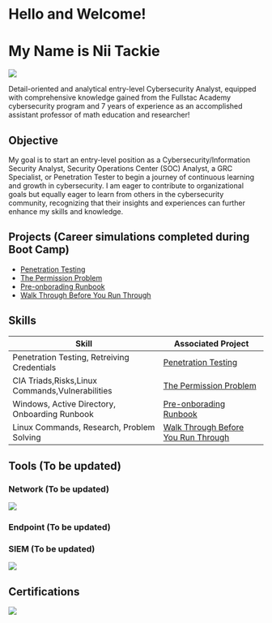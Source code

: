 # Hello and Welcome!
# My Name is Nii Tackie
<a href="https://linkedin.com/in/niiansahtackie"><img src="https://img.shields.io/badge/-LinkedIn-0072b1?&style=for-the-badge&logo=linkedin&logoColor=white" /></a>

Detail-oriented and analytical entry-level Cybersecurity Analyst, equipped with comprehensive knowledge gained from the Fullstac Academy cybersecurity program and 7 years of experience as an accomplished assistant professor of math education and researcher! 


## Objective
My goal is to start an entry-level position as a Cybersecurity/Information Security Analyst, Security Operations Center (SOC) Analyst, a GRC Specialist, or Penetration Tester to begin a journey of continuous learning and growth in cybersecurity. I am eager to contribute to organizational goals but equally eager to learn from others in the cybersecurity community, recognizing that their insights and experiences can further enhance my skills and knowledge.

## Projects (Career simulations completed during Boot Camp)
- <a href="https://github.com/ansahtackie/Penetration-Testing/tree/main">Penetration Testing</a>
- <a href="https://github.com/ansahtackie/The-Permission-Problem/tree/main">The Permission Problem</a>
- <a href="https://github.com/ansahtackie/Pre-onboarding-Runbook/tree/main">Pre-onborading Runbook</a>
- <a href="https://github.com/ansahtackie/Walk-Through-Before-You-Run-Through/tree/main">Walk Through Before You Run Through</a>


## Skills

| Skill                                         | Associated Project         |
|-----------------------------------------------|----------------------------|
| Penetration Testing, Retreiving Credentials   | <a href="https://github.com/ansahtackie/Penetration-Testing/tree/main">Penetration Testing</a>|
| CIA Triads,Risks,Linux Commands,Vulnerabilities|<a href="https://github.com/ansahtackie/The-Permission-Problem/tree/main">The Permission Problem</a>|
|Windows, Active Directory, Onboarding Runbook  | <a href="https://github.com/ansahtackie/Pre-onboarding-Runbook/tree/main">Pre-onborading Runbook</a> |
|Linux Commands, Research, Problem Solving      | <a href="https://github.com/ansahtackie/Walk-Through-Before-You-Run-Through/tree/main">Walk Through Before You Run Through</a>|



## Tools (To be updated)

### Network (To be updated)
<div>
    <img src="https://img.shields.io/badge/-Wireshark-1679A7?&style=for-the-badge&logo=Wireshark&logoColor=white" />
</div>

### Endpoint (To be updated)


### SIEM (To be updated)
<div>
    <img src="https://img.shields.io/badge/-Splunk-000000?&style=for-the-badge&logo=Splunk&logoColor=white" />
</div>

## Certifications

<div>
<img src="https://img.shields.io/badge/-Security%2B-FF0000?&style=for-the-badge&logo=CompTIA&logoColor=white" />

</div>

